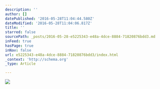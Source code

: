 ```yaml
---
description: ''
author: []
datePublished: '2016-05-28T11:04:44.580Z'
dateModified: '2016-05-28T11:04:06.817Z'
title: ''
starred: false
sourcePath: _posts/2016-05-28-e5225343-e48a-4dce-8884-71820876bdd3.md
inFeed: true
hasPage: true
inNav: false
url: e5225343-e48a-4dce-8884-71820876bdd3/index.html
_context: 'http://schema.org'
_type: Article

---
```

![](https://the-grid-user-content.s3-us-west-2.amazonaws.com/bb0ea858-e7c7-48a9-8d34-46d2b8753fe8.jpg)